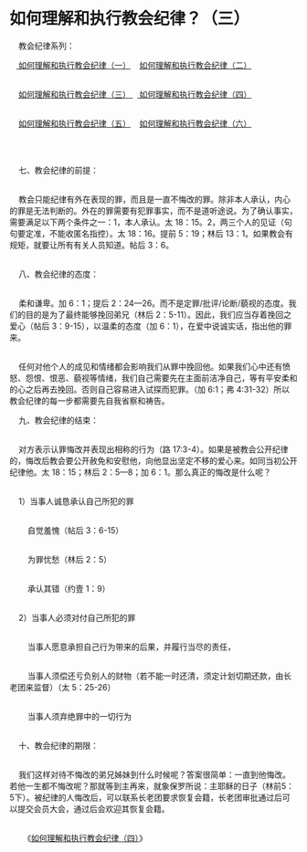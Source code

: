 # 如何理解和执行教会纪律？（三）



<p>&nbsp; &nbsp; 教会纪律系列：</p>

<p>&nbsp; &nbsp;<a href="/node/12550"> 如何理解和执行教会纪律（一）</a>&nbsp;&nbsp; &nbsp;<a href="/node/12551">如何理解和执行教会纪律（二）</a></p>

<p><br />
&nbsp; &nbsp; <a href="/node/12892">如何理解和执行教会纪律（三）&nbsp;</a>&nbsp; <a href="/node/12552">&nbsp;如何理解和执行教会纪律（四）</a></p>

<p><br />
&nbsp; &nbsp;&nbsp;<a href="/node/12553">如何理解和执行教会纪律（五）</a>&nbsp;&nbsp; &nbsp;<a href="/node/12893">如何理解和执行教会纪律（六）</a></p>

<p>&nbsp;</p>

<p><br />
&nbsp; &nbsp; 七、教会纪律的前提：</p>

<p><br />
&nbsp; &nbsp; 教会只能纪律有外在表现的罪，而且是一直不悔改的罪。除非本人承认，内心的罪是无法判断的。外在的罪需要有犯罪事实，而不是道听途说。为了确认事实，需要满足以下两个条件之一：1，本人承认。太 18：15。2，两三个人的见证（句句要定准，不能收匿名指控）。太 18：16。提前 5：19；林后 13：1。如果教会有规矩，就要让所有有关人员知道。帖后 3：6。</p>

<p><br />
&nbsp; &nbsp; 八、教会纪律的态度：</p>

<p><br />
&nbsp; &nbsp; 柔和谦卑。加 6：1；提后 2：24—26。而不是定罪/批评/论断/藐视的态度。我们的目的是为了最终能够挽回弟兄（林后 2：5-11）。因此，我们应当存着挽回之爱心（帖后 3：9-15），以温柔的态度（加 6：1），在爱中说诚实话，指出他的罪来。</p>

<p><br />
&nbsp; &nbsp; 任何对他个人的成见和情绪都会影响我们从罪中挽回他。如果我们心中还有愤怒、怨恨、恨恶、藐视等情绪，我们自己需要先在主面前洁净自己，等有平安柔和的心之后再去挽回。否则自己容易进入试探而犯罪。（加 6:1；弗 4:31-32）所以教会纪律的每一步都需要先自我省察和祷告。</p>

<p>&nbsp; &nbsp; 九、教会纪律的结束：</p>

<p><br />
&nbsp; &nbsp; 对方表示认罪悔改并表现出相称的行为（路 17:3-4）。如果是被教会公开纪律的，悔改后教会要公开赦免和安慰他，向他显出坚定不移的爱心来。如同当初公开纪律他。太 18：15；林后 2：5—8；加 6：1。那么真正的悔改是什么呢？</p>

<p><br />
&nbsp; &nbsp; 1）当事人诚恳承认自己所犯的罪</p>

<p><br />
&nbsp; &nbsp; &nbsp; &nbsp; 自觉羞愧（帖后 3：6-15）</p>

<p><br />
&nbsp; &nbsp; &nbsp; &nbsp; 为罪忧愁（林后 2：5）</p>

<p><br />
&nbsp; &nbsp; &nbsp; &nbsp; 承认其错（约壹 1：9）</p>

<p><br />
&nbsp; &nbsp; 2）当事人必须对付自己所犯的罪</p>

<p><br />
&nbsp; &nbsp; &nbsp; &nbsp; 当事人愿意承担自己行为带来的后果，并履行当尽的责任，</p>

<p><br />
&nbsp; &nbsp; &nbsp; &nbsp; 当事人须偿还亏负别人的财物（若不能一时还清，须定计划切期还款，由长老团来监督）（太 5：25-26）</p>

<p><br />
&nbsp; &nbsp; &nbsp; &nbsp; 当事人须弃绝罪中的一切行为</p>

<p><br />
&nbsp; &nbsp; 十、教会纪律的期限：</p>

<p><br />
&nbsp; &nbsp;&nbsp;我们这样对待不悔改的弟兄姊妹到什么时候呢？答案很简单：一直到他悔改。若他一生都不悔改呢？那就等到主再来，就象保罗所说：主耶稣的日子（林前5：5下）。被纪律的人悔改后，可以联系长老团要求恢复会籍，长老团审批通过后可以提交会员大会，通过后会欢迎其恢复会籍。</p>

<p><br />
&nbsp; &nbsp;&nbsp;&nbsp; 《<a href="/node/12552">如何理解和执行教会纪律（四）</a>》&nbsp;</p>